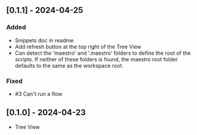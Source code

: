 ## [0.1.1] - 2024-04-25

### Added

- Snippets doc in readme
- Add refresh button at the top right of the Tree View
- Can detect the 'maestro' and '.maestro' folders to define the root of the scripts. If neither of these folders is found, the maestro root folder defaults to the same as the workspace root.

### Fixed

- #3 Can't run a flow

## [0.1.0] - 2024-04-23

- Tree View
